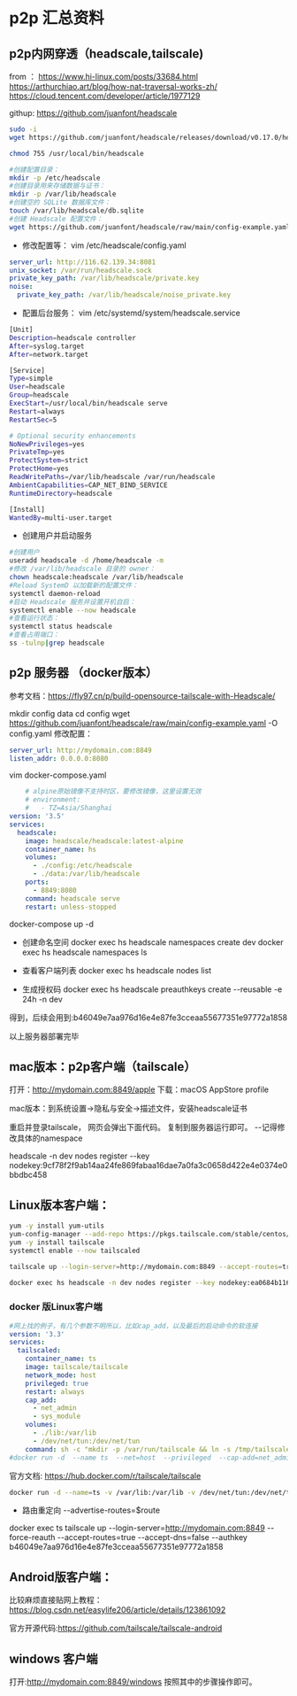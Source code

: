 # p2p 汇总资料


## p2p内网穿透（headscale,tailscale)

from ：
https://www.hi-linux.com/posts/33684.html
https://arthurchiao.art/blog/how-nat-traversal-works-zh/
https://cloud.tencent.com/developer/article/1977129

githup: https://github.com/juanfont/headscale

```sh
sudo -i
wget https://github.com/juanfont/headscale/releases/download/v0.17.0/headscale_0.17.0_linux_amd64 -O /usr/local/bin/headscale

chmod 755 /usr/local/bin/headscale

#创建配置目录：
mkdir -p /etc/headscale
#创建目录用来存储数据与证书：
mkdir -p /var/lib/headscale
#创建空的 SQLite 数据库文件：
touch /var/lib/headscale/db.sqlite
#创建 Headscale 配置文件：
wget https://github.com/juanfont/headscale/raw/main/config-example.yaml -O /etc/headscale/config.yaml

```

* 修改配置等：
vim /etc/headscale/config.yaml 

```yaml
server_url: http://116.62.139.34:8081
unix_socket: /var/run/headscale.sock
private_key_path: /var/lib/headscale/private.key
noise:
  private_key_path: /var/lib/headscale/noise_private.key
```

* 配置后台服务：
vim /etc/systemd/system/headscale.service

```sh
[Unit]
Description=headscale controller
After=syslog.target
After=network.target

[Service]
Type=simple
User=headscale
Group=headscale
ExecStart=/usr/local/bin/headscale serve
Restart=always
RestartSec=5

# Optional security enhancements
NoNewPrivileges=yes
PrivateTmp=yes
ProtectSystem=strict
ProtectHome=yes
ReadWritePaths=/var/lib/headscale /var/run/headscale
AmbientCapabilities=CAP_NET_BIND_SERVICE
RuntimeDirectory=headscale

[Install]
WantedBy=multi-user.target
```

* 创建用户并启动服务

```sh
#创建用户
useradd headscale -d /home/headscale -m
#修改 /var/lib/headscale 目录的 owner：
chown headscale:headscale /var/lib/headscale
#Reload SystemD 以加载新的配置文件：
systemctl daemon-reload
#启动 Headscale 服务并设置开机自启：
systemctl enable --now headscale
#查看运行状态：
systemctl status headscale
#查看占用端口：
ss -tulnp|grep headscale
```


## p2p 服务器 （docker版本）

参考文档：https://fly97.cn/p/build-opensource-tailscale-with-Headscale/

mkdir config data
cd config
wget https://github.com/juanfont/headscale/raw/main/config-example.yaml -O config.yaml
修改配置：
```yaml
server_url: http://mydomain.com:8849
listen_addr: 0.0.0.0:8080
```

vim docker-compose.yaml

```yaml
    # alpine原始镜像不支持时区，要修改镜像，这里设置无效
    # environment:
    #   - TZ=Asia/Shanghai
version: '3.5'
services:
  headscale:
    image: headscale/headscale:latest-alpine
    container_name: hs
    volumes:
      - ./config:/etc/headscale
      - ./data:/var/lib/headscale
    ports:
      - 8849:8080
    command: headscale serve
    restart: unless-stopped
```
docker-compose up  -d  

* 创建命名空间
docker exec hs headscale namespaces create dev
docker exec hs headscale namespaces ls

* 查看客户端列表
docker exec hs headscale nodes list

* 生成授权码
docker exec hs headscale preauthkeys create --reusable -e 24h -n dev

得到，后续会用到:b46049e7aa976d16e4e87fe3cceaa55677351e97772a1858


以上服务器部署完毕

## mac版本：p2p客户端（tailscale）

打开：http://mydomain.com:8849/apple
下载：macOS AppStore profile 

mac版本：到系统设置->隐私与安全->描述文件，安装headscale证书

重启并登录tailscale， 网页会弹出下面代码。 复制到服务器运行即可。
 --记得修改具体的namespace

headscale -n dev nodes register --key nodekey:9cf78f2f9ab14aa24fe869fabaa16dae7a0fa3c0658d422e4e0374e0bbdbc458

## Linux版本客户端：

```sh
yum -y install yum-utils
yum-config-manager --add-repo https://pkgs.tailscale.com/stable/centos/7/tailscale.repo
yum -y install tailscale
systemctl enable --now tailscaled

tailscale up --login-server=http://mydomain.com:8849 --accept-routes=true --accept-dns=false

docker exec hs headscale -n dev nodes register --key nodekey:ea0684b11682aa80225539488af9761e7b62baec655b03a7595bee9ceaa6782c
 ```

 ### docker 版Linux客户端

```yaml
#网上找的例子，有几个参数不明所以，比如cap_add，以及最后的启动命令的软连接
version: '3.3'
services:
  tailscaled:
    container_name: ts
    image: tailscale/tailscale
    network_mode: host
    privileged: true
    restart: always
    cap_add: 
      - net_admin
      - sys_module
    volumes:
      - ./lib:/var/lib
      - /dev/net/tun:/dev/net/tun
    command: sh -c "mkdir -p /var/run/tailscale && ln -s /tmp/tailscaled.sock /var/run/tailscale/tailscaled.sock && tailscaled"
#docker run -d  --name ts  --net=host  --privileged  --cap-add=net_admin  --cap-add=sys_module  --restart=always  -v /var/lib:/var/lib  -v /dev/net/tun:/dev/net/tun  tailscale/tailscale sh -c "mkdir -p /var/run/tailscale && ln -s /tmp/tailscaled.sock /var/run/tailscale/tailscaled.sock && tailscaled"
```

官方文档: https://hub.docker.com/r/tailscale/tailscale

```sh
docker run -d --name=ts -v /var/lib:/var/lib -v /dev/net/tun:/dev/net/tun --network=host --privileged tailscale/tailscale tailscaled
```

* 路由重定向 --advertise-routes=$route

docker exec  ts tailscale up --login-server=http://mydomain.com:8849 --force-reauth --accept-routes=true --accept-dns=false --authkey b46049e7aa976d16e4e87fe3cceaa55677351e97772a1858 


## Android版客户端：
 比较麻烦直接贴网上教程：https://blog.csdn.net/easylife206/article/details/123861092

 官方开源代码:https://github.com/tailscale/tailscale-android

 ## windows 客户端

打开:http://mydomain.com:8849/windows
 按照其中的步骤操作即可。